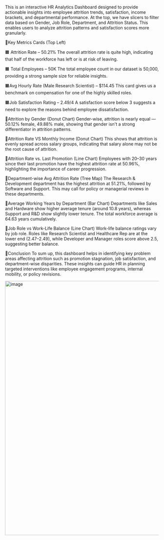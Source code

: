 This is an interactive HR Analytics Dashboard designed to provide actionable insights into employee attrition trends, satisfaction, income brackets, and departmental performance.
At the top, we have slicers to filter data based on Gender, Job Role, Department, and Attrition Status. This enables users to analyze attrition patterns and satisfaction scores more granularly.

🔸Key Metrics Cards (Top Left)

🟧 Attrition Rate – 50.21%
The overall attrition rate is quite high, indicating that half of the workforce has left or is at risk of leaving.

🟧 Total Employees – 50K
The total employee count in our dataset is 50,000, providing a strong sample size for reliable insights.

🟧Avg Hourly Rate (Male Research Scientist) – $114.45
This card gives us a benchmark on compensation for one of the highly skilled roles.

🟧Job Satisfaction Rating – 2.49/4
A satisfaction score below 3 suggests a need to explore the reasons behind employee dissatisfaction.

🔸Attrition by Gender (Donut Chart)
Gender-wise, attrition is nearly equal — 50.12% female, 49.88% male, showing that gender isn't a strong differentiator in attrition patterns.

🔸Attrition Rate VS Monthly Income (Donut Chart)
This shows that attrition is evenly spread across salary groups, indicating that salary alone may not be the root cause of attrition.
 
 🔸Attrition Rate vs. Last Promotion (Line Chart)
Employees with 20–30 years since their last promotion have the highest attrition rate at 50.96%, highlighting the importance of career progression.
 
 🔸Department-wise Avg Attrition Rate (Tree Map)
The Research & Development department has the highest attrition at 51.21%, followed by Software and Support. This may call for policy or managerial reviews in these departments.
 
 🔸Average Working Years by Department (Bar Chart)
Departments like Sales and Hardware show higher average tenure (around 10.8 years), whereas Support and R&D show slightly lower tenure. The total workforce average is 64.63 years cumulatively.

🔸Job Role vs Work-Life Balance (Line Chart)
Work-life balance ratings vary by job role. Roles like Research Scientist and Healthcare Rep are at the lower end (2.47–2.49), while Developer and Manager roles score above 2.5, suggesting better balance.

🔸Conclusion
To sum up, this dashboard helps in identifying key problem areas affecting attrition such as promotion stagnation, job satisfaction, and department-wise disparities.
These insights can guide HR in planning targeted interventions like employee engagement programs, internal mobility, or policy revisions.

<img width="1468" height="834" alt="image" src="https://github.com/user-attachments/assets/474628e1-4946-41e7-9121-fd47972f744d" />

